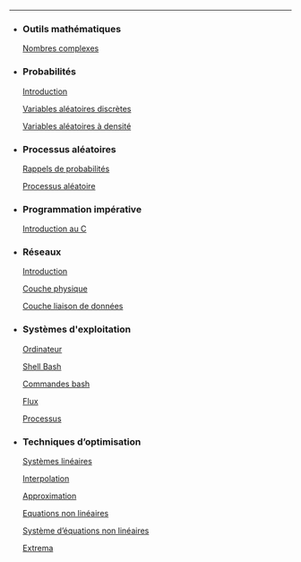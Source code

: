 ---

- ### Outils mathématiques

  [Nombres complexes](./MATHS/HTML/1.Nombres_complexes.html)

- ### Probabilités

  [Introduction](./PROBA/HTML/1.Intro.html)

  [Variables aléatoires discrètes](./PROBA/HTML/2.Variables_aleatoires_discretes.html)

  [Variables aléatoires à densité](./PROBA/HTML/3.Variables_aleatoires_a_densite.html)

- ### Processus aléatoires

  [Rappels de probabilités](./PROCESSUS/HTML/1.Probas.html)

  [Processus aléatoire](./PROCESSUS/HTML/2.Processus.html)

- ### Programmation impérative

  [Introduction au C](./PROGRAMMATION/HTML/1.Intro_C.html)

- ### Réseaux

  [Introduction](./RESEAUX/HTML/1.Intro.html)

  [Couche physique](./RESEAUX/HTML/2.Couche_physique.html)

  [Couche liaison de données](./RESEAUX/HTML/3.Couche_liaison.html)

- ### Systèmes d'exploitation

  [Ordinateur](./SYSEXP/HTML/Ordinateur.html)

  [Shell Bash](./SYSEXP/HTML/ShellBash.html)

  [Commandes bash](./SYSEXP/HTML/CommandesBash.html)

  [Flux](./SYSEXP/HTML/Flux.html)

  [Processus](./SYSEXP/HTML/Processus.html)

- ### Techniques d’optimisation

  [Systèmes linéaires](./OPTIMISATION/HTML/1.SystemeLineaire.html)

  [Interpolation](./OPTIMISATION/HTML/3.Interpolation.html)

  [Approximation](./OPTIMISATION/HTML/4.Approximation.html)

  [Equations non linéaires](./OPTIMISATION/HTML/5.EqNonLineaires.html)

  [Système d’équations non linéaires](./OPTIMISATION/HTML/6.SysEqNonLineaires.html)

  [Extrema](./OPTIMISATION/HTML/7.Extrema.html)